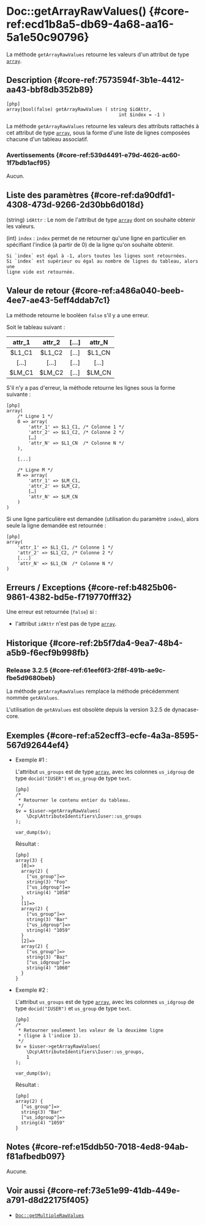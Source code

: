 # Doc::getArrayRawValues() {#core-ref:ecd1b8a5-db69-4a68-aa16-5a1e50c90796}

<div class="short-description" markdown="1">

La méthode `getArrayRawValues` retourne les valeurs d'un attribut de type
[`array`][type_array].

</div>

## Description {#core-ref:7573594f-3b1e-4412-aa43-bbf8db352b89}

    [php]
    array|bool(false) getArrayRawValues ( string $idAttr,
                                             int $index = -1 )

La méthode `getArrayRawValues` retourne les valeurs des attributs rattachés à
cet attribut de type [`array`][type_array], sous la forme d'une liste de lignes
composées chacune d'un tableau associatif.

### Avertissements {#core-ref:539d4491-e79d-4626-ac60-1f7bdb1acf95}

Aucun.

## Liste des paramètres {#core-ref:da90dfd1-4308-473d-9266-2d30bb6d018d}

(string) `idAttr`
:   Le nom de l'attribut de type [`array`][type_array] dont on souhaite obtenir
    les valeurs.

(int) `index`
:   `index` permet de ne retourner qu'une ligne en particulier en spécifiant
    l'indice (à partir de 0) de la ligne qu'on souhaite obtenir.
    
    Si `index` est égal à -1, alors toutes les lignes sont retournées.
    Si `index` est supérieur ou égal au nombre de lignes du tableau, alors une
    ligne vide est retournée.

## Valeur de retour {#core-ref:a486a040-beeb-4ee7-ae43-5eff4ddab7c1}

La méthode retourne le booléen `false` s'il y a une erreur.

Soit le tableau suivant :

| attr_1 | attr_2 | […] | attr_N |
|:------:|:------:|:---:|:------:|
| $L1_C1 | $L1_C2 | […] | $L1_CN |
| […]    | […]    | […] | […]    |
| $LM_C1 | $LM_C2 | […] | $LM_CN |

S'il n'y a pas d'erreur, la méthode retourne les lignes sous la forme
suivante :

    [php]
    array(
        /* Ligne 1 */
        0 => array(
            'attr_1' => $L1_C1, /* Colonne 1 */
            'attr_2' => $L1_C2, /* Colonne 2 */
            […]
            'attr_N' => $L1_CN  /* Colonne N */
        ),
        
        [...]
        
        /* Ligne M */
        M => array(
            'attr_1' => $LM_C1,
            'attr_2' => $LM_C2,
            […]
            'attr_N' => $LM_CN
        )
    )

Si une ligne particulière est demandée (utilisation du paramètre `index`), alors
seule la ligne demandée est retournée :

    [php]
    array(
        'attr_1' => $L1_C1, /* Colonne 1 */
        'attr_2' => $L1_C2, /* Colonne 2 */
        [...]
        'attr_N' => $L1_CN  /* Colonne N */
    )

## Erreurs / Exceptions {#core-ref:b4825b06-9861-4382-bd5e-f719770fff32}

Une erreur est retournée (`false`) si :

* l'attribut `idAttr` n'est pas de type [`array`][type_array].

## Historique {#core-ref:2b5f7da4-9ea7-48b4-a5b9-f6ecf9b998fb}

### Release 3.2.5 {#core-ref:61eef6f3-2f8f-491b-ae9c-fbe5d9680beb}

La méthode `getArrayRawValues` remplace la méthode précédemment nommée
`getAValues`.

L'utilisation de `getAValues` est obsolète depuis la version 3.2.5 de
dynacase-core.

## Exemples {#core-ref:a52ecff3-ecfe-4a3a-8595-567d92644ef4}

-   Exemple #1 :
    
    L'attribut `us_groups` est de type [`array`][type_array], avec les colonnes
    `us_idgroup` de type `docid("IUSER")` et `us_group` de type `text`.
    
        [php]
        /*
         * Retourner le contenu entier du tableau.
         */
        $v = $iuser->getArrayRawValues(
            \Dcp\AttributeIdentifiers\Iuser::us_groups
        );
        
        var_dump($v);
    
    Résultat :
    
        [php]
        array(3) {
          [0]=>
          array(2) {
            ["us_group"]=>
            string(3) "Foo"
            ["us_idgroup"]=>
            string(4) "1058"
          }
          [1]=>
          array(2) {
            ["us_group"]=>
            string(3) "Bar"
            ["us_idgroup"]=>
            string(4) "1059"
          }
          [2]=>
          array(2) {
            ["us_group"]=>
            string(3) "Baz"
            ["us_idgroup"]=>
            string(4) "1060"
          }
        }

-   Exemple #2 :
    
    L'attribut `us_groups` est de type [`array`][type_array], avec les colonnes
    `us_idgroup` de type `docid("IUSER")` et `us_group` de type `text`.
    
        [php]
        /*
         * Retourner seulement les valeur de la deuxième ligne
         * (ligne à l'indice 1).
         */
        $v = $iuser->getArrayRawValues(
            \Dcp\AttributeIdentifiers\Iuser::us_groups,
            1
        );
        
        var_dump($v);
    
    Résultat :
    
        [php]
        array(2) {
          ["us_group"]=>
          string(3) "Bar"
          ["us_idgroup"]=>
          string(4) "1059"
        }

## Notes {#core-ref:e15ddb50-7018-4ed8-94ab-f81afbedb097}

Aucune.

## Voir aussi {#core-ref:73e51e99-41db-449e-a791-d8d22175f405}

- [`Doc::getMultipleRawValues`][Doc::getMultipleRawValues]

<!-- links -->
[type_array]: #core-ref:dd400581-8896-4eec-9b9e-f1e5669cf180
[Doc::getMultipleRawValues]: #core-ref:4faf4b7c-ce4e-43a9-a95d-4b1adb1ad1a2

